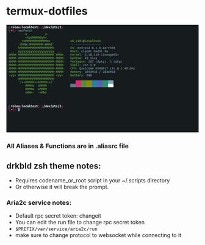 # termux-dotfiles

![Screenshot](https://raw.githubusercontent.com/T4P4N/termux-dotfiles/master/screenshot.png)

### All Aliases & Functions are in .aliasrc file

## drkbld zsh theme notes:
- Requires codename_or_root script in your ~/.scripts directory
- Or otherwise it will break the prompt.

### Aria2c service notes:
- Default rpc secret token: changeit
- You can edit the run file to change rpc secret token
- `$PREFIX/var/service/aria2c/run`
- make sure to change protocol to websocket while connecting to it
